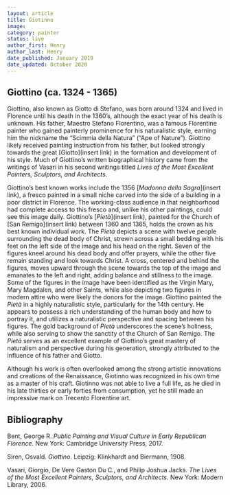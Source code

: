 ```yaml
---
layout: article
title: Giotinno
image:
category: painter
status: live
author_first: Henry
author_last: Heery 
date_published: January 2019
date_updated: October 2020
---
```



## Giottino (ca. 1324 - 1365)

Giottino, also known as Giotto di Stefano, was born around 1324 and lived in Florence until his death in the 1360’s, although the exact year of his death is unknown. His father, Maestro Stefano Florentino, was a famous Florentine painter who gained painterly prominence for his naturalistic style, earning him the nickname the “Scimmia della Natura” (“Ape of Nature”). Giottino likely received painting instruction from his father, but looked strongly towards the great [Giotto](insert link) in the formation and development of his style. Much of Giottino’s written biographical history came from the writings of Vasari in his second writings titled *Lives of the Most Excellent Painters, Sculptors, and Architects*.

<!-- more -->

Giottino’s best known works include the 1356 [*Madonna della Sagra*](insert link), a fresco painted in a small niche carved into the side of a building in a poor district in Florence. The working-class audience in that neighborhood had complete access to this fresco and, unlike his other paintings, could see this image daily. Giottino’s [*Pietà*](insert link), painted for the Church of [San Remigo](insert link) between 1360 and 1365, holds the crown as his best known individual work. The *Pietà* depicts a scene with twelve people surrounding the dead body of Christ, strewn across a small bedding with his feet on the left side of the image and his head on the right. Seven of the figures kneel around his dead body and offer prayers, while the other five remain standing and look towards Christ. A cross, centered and behind the figures, moves upward through the scene towards the top of the image and emanates to the left and right, adding balance and stillness to the image. Some of the figures in the image have been identified as the Virgin Mary, Mary Magdalen, and other Saints, while also depicting two figures in modern attire who were likely the donors for the image. Giottino painted the *Pietà* in a highly naturalistic style, particularly for the 14th century. He appears to possess a rich understanding of the human body and how to portray it, and utilizes a naturalistic perspective and spacing between his figures. The gold background of *Pietà* underscores the scene’s holiness, while also serving to show the sanctity of the Church of San Remigo. The *Pietà* serves as an excellent example of Giottino’s great mastery of naturalism and perspective during his generation, strongly attributed to the influence of his father and Giotto.

Although his work is often overlooked among the strong artistic innovations and creations of the Renaissance, Giotinno was recognized in his own time as a master of his craft. Giotinno was not able to live a full life, as he died in his late thirties or early forties from consumption, yet he still made an impressive mark on Trecento Florentine art. 

## Bibliography 

Bent, George R. *Public Painting and Visual Culture in Early Republican Florence*. New York:  Cambridge University Press, 2017.

Siren, Osvald. *Giottino*. Leipzig: Klinkhardt and Biermann, 1908.

Vasari, Giorgio, De Vere Gaston Du C., and Philip Joshua Jacks. *The Lives of the Most Excellent Painters, Sculptors, and Architects*. New York: Modern Library, 2006.
